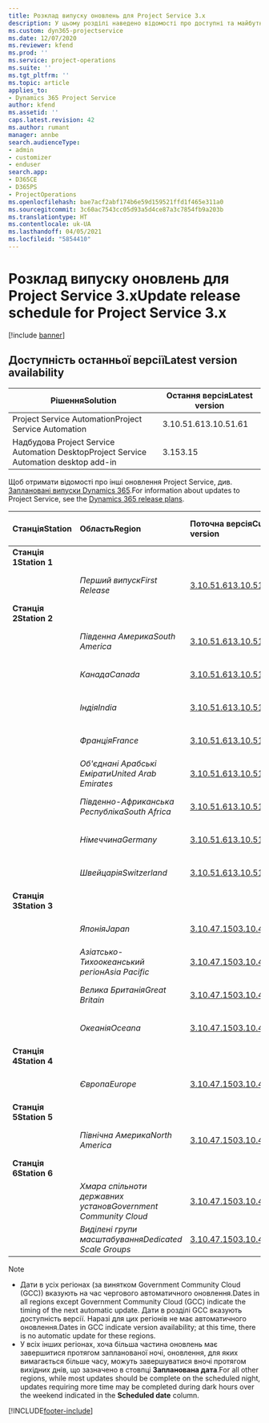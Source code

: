 ```yaml
---
title: Розклад випуску оновлень для Project Service 3.x
description: У цьому розділі наведено відомості про доступні та майбутні випуски Dynamics 365 Project Service Automation.
ms.custom: dyn365-projectservice
ms.date: 12/07/2020
ms.reviewer: kfend
ms.prod: ''
ms.service: project-operations
ms.suite: ''
ms.tgt_pltfrm: ''
ms.topic: article
applies_to:
- Dynamics 365 Project Service
author: kfend
ms.assetid: ''
caps.latest.revision: 42
ms.author: rumant
manager: annbe
search.audienceType:
- admin
- customizer
- enduser
search.app:
- D365CE
- D365PS
- ProjectOperations
ms.openlocfilehash: bae7acf2abf174b6e59d159521ffd1f465e311a0
ms.sourcegitcommit: 3c60ac7543cc05d93a5d4ce87a3c7854fb9a203b
ms.translationtype: HT
ms.contentlocale: uk-UA
ms.lasthandoff: 04/05/2021
ms.locfileid: "5854410"
---
```

# <a name="update-release-schedule-for-project-service-3x"></a><span data-ttu-id="e6905-103">Розклад випуску оновлень для Project Service 3.x</span><span class="sxs-lookup"><span data-stu-id="e6905-103">Update release schedule for Project Service 3.x</span></span>

[!include [banner](../includes/psa-now-project-operations.md)]

## <a name="latest-version-availability"></a><span data-ttu-id="e6905-104">Доступність останньої версії</span><span class="sxs-lookup"><span data-stu-id="e6905-104">Latest version availability</span></span>

| <span data-ttu-id="e6905-105">Рішення</span><span class="sxs-lookup"><span data-stu-id="e6905-105">Solution</span></span>  | <span data-ttu-id="e6905-106">Остання версія</span><span class="sxs-lookup"><span data-stu-id="e6905-106">Latest version</span></span> |
|-------|----|
| <span data-ttu-id="e6905-107">Project Service Automation</span><span class="sxs-lookup"><span data-stu-id="e6905-107">Project Service Automation</span></span>    | <span data-ttu-id="e6905-108">3.10.51.61</span><span class="sxs-lookup"><span data-stu-id="e6905-108">3.10.51.61</span></span> |
| <span data-ttu-id="e6905-109">Надбудова Project Service Automation Desktop</span><span class="sxs-lookup"><span data-stu-id="e6905-109">Project Service Automation desktop add-in</span></span>                | <span data-ttu-id="e6905-110">3.15</span><span class="sxs-lookup"><span data-stu-id="e6905-110">3.15</span></span>          |

<span data-ttu-id="e6905-111">Щоб отримати відомості про інші оновлення Project Service, див. [Заплановані випуски Dynamics 365](https://docs.microsoft.com/dynamics365/release-plans/).</span><span class="sxs-lookup"><span data-stu-id="e6905-111">For information about updates to Project Service, see the [Dynamics 365 release plans](https://docs.microsoft.com/dynamics365/release-plans/).</span></span> 

| <span data-ttu-id="e6905-112">Станція</span><span class="sxs-lookup"><span data-stu-id="e6905-112">Station</span></span>  | <span data-ttu-id="e6905-113">Область</span><span class="sxs-lookup"><span data-stu-id="e6905-113">Region</span></span> | <span data-ttu-id="e6905-114">Поточна версія</span><span class="sxs-lookup"><span data-stu-id="e6905-114">Current version</span></span> | <span data-ttu-id="e6905-115">Наступна версія</span><span class="sxs-lookup"><span data-stu-id="e6905-115">Next version</span></span> |  <span data-ttu-id="e6905-116">Запланована дата</span><span class="sxs-lookup"><span data-stu-id="e6905-116">Scheduled date</span></span>
| :---   | :---   | :---   | :---   |:---   |         
|<span data-ttu-id="e6905-117"><strong>Станція 1</strong></span><span class="sxs-lookup"><span data-stu-id="e6905-117"><strong>Station 1</strong></span></span> | |  |  | |
| | <span data-ttu-id="e6905-118"><i>Перший випуск</i></span><span class="sxs-lookup"><span data-stu-id="e6905-118"><i>First Release</i></span></span> | [<span data-ttu-id="e6905-119">3.10.51.61</span><span class="sxs-lookup"><span data-stu-id="e6905-119">3.10.51.61</span></span>](whats-new-ur-30.md) | <span data-ttu-id="e6905-120">Має бути визначено</span><span class="sxs-lookup"><span data-stu-id="e6905-120">TBD</span></span> | <span data-ttu-id="e6905-121">23 квітня 2021</span><span class="sxs-lookup"><span data-stu-id="e6905-121">April 23, 2021</span></span>
|<span data-ttu-id="e6905-122"><strong>Станція 2</strong></span><span class="sxs-lookup"><span data-stu-id="e6905-122"><strong>Station 2</strong></span></span> | |  |  | |
| | <span data-ttu-id="e6905-123"><i>Південна Америка</i></span><span class="sxs-lookup"><span data-stu-id="e6905-123"><i>South America</i></span></span> | [<span data-ttu-id="e6905-124">3.10.51.61</span><span class="sxs-lookup"><span data-stu-id="e6905-124">3.10.51.61</span></span>](whats-new-ur-30.md) | <span data-ttu-id="e6905-125">Має бути визначено</span><span class="sxs-lookup"><span data-stu-id="e6905-125">TBD</span></span> | <span data-ttu-id="e6905-126">30 квітня 2021</span><span class="sxs-lookup"><span data-stu-id="e6905-126">April 30, 2021</span></span>
| | <span data-ttu-id="e6905-127"><i>Канада</i></span><span class="sxs-lookup"><span data-stu-id="e6905-127"><i>Canada</i></span></span> | [<span data-ttu-id="e6905-128">3.10.51.61</span><span class="sxs-lookup"><span data-stu-id="e6905-128">3.10.51.61</span></span>](whats-new-ur-30.md) | <span data-ttu-id="e6905-129">Має бути визначено</span><span class="sxs-lookup"><span data-stu-id="e6905-129">TBD</span></span> | <span data-ttu-id="e6905-130">30 квітня 2021</span><span class="sxs-lookup"><span data-stu-id="e6905-130">April 30, 2021</span></span>
| | <span data-ttu-id="e6905-131"><i>Індія</i></span><span class="sxs-lookup"><span data-stu-id="e6905-131"><i>India</i></span></span> | [<span data-ttu-id="e6905-132">3.10.51.61</span><span class="sxs-lookup"><span data-stu-id="e6905-132">3.10.51.61</span></span>](whats-new-ur-30.md) | <span data-ttu-id="e6905-133">Має бути визначено</span><span class="sxs-lookup"><span data-stu-id="e6905-133">TBD</span></span> | <span data-ttu-id="e6905-134">30 квітня 2021</span><span class="sxs-lookup"><span data-stu-id="e6905-134">April 30, 2021</span></span>
| | <span data-ttu-id="e6905-135"><i>Франція</i></span><span class="sxs-lookup"><span data-stu-id="e6905-135"><i>France</i></span></span> | [<span data-ttu-id="e6905-136">3.10.51.61</span><span class="sxs-lookup"><span data-stu-id="e6905-136">3.10.51.61</span></span>](whats-new-ur-30.md) | <span data-ttu-id="e6905-137">Має бути визначено</span><span class="sxs-lookup"><span data-stu-id="e6905-137">TBD</span></span> | <span data-ttu-id="e6905-138">30 квітня 2021</span><span class="sxs-lookup"><span data-stu-id="e6905-138">April 30, 2021</span></span>
| | <span data-ttu-id="e6905-139"><i>Об'єднані Арабські Емірати</i></span><span class="sxs-lookup"><span data-stu-id="e6905-139"><i>United Arab Emirates</i></span></span> | [<span data-ttu-id="e6905-140">3.10.51.61</span><span class="sxs-lookup"><span data-stu-id="e6905-140">3.10.51.61</span></span>](whats-new-ur-30.md) | <span data-ttu-id="e6905-141">Має бути визначено</span><span class="sxs-lookup"><span data-stu-id="e6905-141">TBD</span></span> | <span data-ttu-id="e6905-142">30 квітня 2021</span><span class="sxs-lookup"><span data-stu-id="e6905-142">April 30, 2021</span></span>
| | <span data-ttu-id="e6905-143"><i>Південно-Африканська Республіка</i></span><span class="sxs-lookup"><span data-stu-id="e6905-143"><i>South Africa</i></span></span> | [<span data-ttu-id="e6905-144">3.10.51.61</span><span class="sxs-lookup"><span data-stu-id="e6905-144">3.10.51.61</span></span>](whats-new-ur-30.md) | <span data-ttu-id="e6905-145">Має бути визначено</span><span class="sxs-lookup"><span data-stu-id="e6905-145">TBD</span></span> | <span data-ttu-id="e6905-146">30 квітня 2021</span><span class="sxs-lookup"><span data-stu-id="e6905-146">April 30, 2021</span></span>
| | <span data-ttu-id="e6905-147"><i>Німеччина</i></span><span class="sxs-lookup"><span data-stu-id="e6905-147"><i>Germany</i></span></span> | [<span data-ttu-id="e6905-148">3.10.51.61</span><span class="sxs-lookup"><span data-stu-id="e6905-148">3.10.51.61</span></span>](whats-new-ur-30.md) | <span data-ttu-id="e6905-149">Має бути визначено</span><span class="sxs-lookup"><span data-stu-id="e6905-149">TBD</span></span> | <span data-ttu-id="e6905-150">30 квітня 2021</span><span class="sxs-lookup"><span data-stu-id="e6905-150">April 30, 2021</span></span>
| | <span data-ttu-id="e6905-151"><i>Швейцарія</i></span><span class="sxs-lookup"><span data-stu-id="e6905-151"><i>Switzerland</i></span></span> | [<span data-ttu-id="e6905-152">3.10.51.61</span><span class="sxs-lookup"><span data-stu-id="e6905-152">3.10.51.61</span></span>](whats-new-ur-30.md) | <span data-ttu-id="e6905-153">Має бути визначено</span><span class="sxs-lookup"><span data-stu-id="e6905-153">TBD</span></span> | <span data-ttu-id="e6905-154">30 квітня 2021</span><span class="sxs-lookup"><span data-stu-id="e6905-154">April 30, 2021</span></span>
|<span data-ttu-id="e6905-155"><strong>Станція 3</strong></span><span class="sxs-lookup"><span data-stu-id="e6905-155"><strong>Station 3</strong></span></span> | |  |  | |
| | <span data-ttu-id="e6905-156"><i>Японія</i></span><span class="sxs-lookup"><span data-stu-id="e6905-156"><i>Japan</i></span></span> | [<span data-ttu-id="e6905-157">3.10.47.150</span><span class="sxs-lookup"><span data-stu-id="e6905-157">3.10.47.150</span></span>](whats-new-ur-29-5.md) | [<span data-ttu-id="e6905-158">3.10.51.61</span><span class="sxs-lookup"><span data-stu-id="e6905-158">3.10.51.61</span></span>](whats-new-ur-30.md) | <span data-ttu-id="e6905-159">9 квітня 2021</span><span class="sxs-lookup"><span data-stu-id="e6905-159">April 9, 2021</span></span>
| | <span data-ttu-id="e6905-160"><i>Азіатсько-Тихоокеанський регіон</i></span><span class="sxs-lookup"><span data-stu-id="e6905-160"><i>Asia Pacific</i></span></span> | [<span data-ttu-id="e6905-161">3.10.47.150</span><span class="sxs-lookup"><span data-stu-id="e6905-161">3.10.47.150</span></span>](whats-new-ur-29-5.md) | [<span data-ttu-id="e6905-162">3.10.51.61</span><span class="sxs-lookup"><span data-stu-id="e6905-162">3.10.51.61</span></span>](whats-new-ur-30.md) | <span data-ttu-id="e6905-163">9 квітня 2021</span><span class="sxs-lookup"><span data-stu-id="e6905-163">April 9, 2021</span></span>
| | <span data-ttu-id="e6905-164"><i>Велика Британія</i></span><span class="sxs-lookup"><span data-stu-id="e6905-164"><i>Great Britain</i></span></span> | [<span data-ttu-id="e6905-165">3.10.47.150</span><span class="sxs-lookup"><span data-stu-id="e6905-165">3.10.47.150</span></span>](whats-new-ur-29-5.md) | [<span data-ttu-id="e6905-166">3.10.51.61</span><span class="sxs-lookup"><span data-stu-id="e6905-166">3.10.51.61</span></span>](whats-new-ur-30.md) | <span data-ttu-id="e6905-167">9 квітня 2021</span><span class="sxs-lookup"><span data-stu-id="e6905-167">April 9, 2021</span></span>
| | <span data-ttu-id="e6905-168"><i>Океанія</i></span><span class="sxs-lookup"><span data-stu-id="e6905-168"><i>Oceana</i></span></span> | [<span data-ttu-id="e6905-169">3.10.47.150</span><span class="sxs-lookup"><span data-stu-id="e6905-169">3.10.47.150</span></span>](whats-new-ur-29-5.md) | [<span data-ttu-id="e6905-170">3.10.51.61</span><span class="sxs-lookup"><span data-stu-id="e6905-170">3.10.51.61</span></span>](whats-new-ur-30.md) | <span data-ttu-id="e6905-171">9 квітня 2021</span><span class="sxs-lookup"><span data-stu-id="e6905-171">April 9, 2021</span></span>
|<span data-ttu-id="e6905-172"><strong>Станція 4</strong></span><span class="sxs-lookup"><span data-stu-id="e6905-172"><strong>Station 4</strong></span></span> | |  |  | |
| | <span data-ttu-id="e6905-173"><i>Європа</i></span><span class="sxs-lookup"><span data-stu-id="e6905-173"><i>Europe</i></span></span> | [<span data-ttu-id="e6905-174">3.10.47.150</span><span class="sxs-lookup"><span data-stu-id="e6905-174">3.10.47.150</span></span>](whats-new-ur-29-5.md) | [<span data-ttu-id="e6905-175">3.10.51.61</span><span class="sxs-lookup"><span data-stu-id="e6905-175">3.10.51.61</span></span>](whats-new-ur-30.md) | <span data-ttu-id="e6905-176">16 квітня 2021</span><span class="sxs-lookup"><span data-stu-id="e6905-176">April 16, 2021</span></span>
|<span data-ttu-id="e6905-177"><strong>Станція 5</strong></span><span class="sxs-lookup"><span data-stu-id="e6905-177"><strong>Station 5</strong></span></span> | |  |  | |
| | <span data-ttu-id="e6905-178"><i>Північна Америка</i></span><span class="sxs-lookup"><span data-stu-id="e6905-178"><i>North America</i></span></span> | [<span data-ttu-id="e6905-179">3.10.47.150</span><span class="sxs-lookup"><span data-stu-id="e6905-179">3.10.47.150</span></span>](whats-new-ur-29-5.md) | [<span data-ttu-id="e6905-180">3.10.51.61</span><span class="sxs-lookup"><span data-stu-id="e6905-180">3.10.51.61</span></span>](whats-new-ur-30.md) | <span data-ttu-id="e6905-181">23 квітня 2021</span><span class="sxs-lookup"><span data-stu-id="e6905-181">April 23, 2021</span></span>
|<span data-ttu-id="e6905-182"><strong>Станція 6</strong></span><span class="sxs-lookup"><span data-stu-id="e6905-182"><strong>Station 6</strong></span></span> | |  |  | |
| | <span data-ttu-id="e6905-183"><i>Хмара спільноти державних установ</i></span><span class="sxs-lookup"><span data-stu-id="e6905-183"><i>Government Community Cloud</i></span></span> | [<span data-ttu-id="e6905-184">3.10.47.150</span><span class="sxs-lookup"><span data-stu-id="e6905-184">3.10.47.150</span></span>](whats-new-ur-29-5.md) | [<span data-ttu-id="e6905-185">3.10.51.61</span><span class="sxs-lookup"><span data-stu-id="e6905-185">3.10.51.61</span></span>](whats-new-ur-30.md) | <span data-ttu-id="e6905-186">30 квітня 2021</span><span class="sxs-lookup"><span data-stu-id="e6905-186">April 30, 2021</span></span>
| | <span data-ttu-id="e6905-187"><i>Виділені групи масштабування</i></span><span class="sxs-lookup"><span data-stu-id="e6905-187"><i>Dedicated Scale Groups</i></span></span> | [<span data-ttu-id="e6905-188">3.10.47.150</span><span class="sxs-lookup"><span data-stu-id="e6905-188">3.10.47.150</span></span>](whats-new-ur-29-5.md) | [<span data-ttu-id="e6905-189">3.10.51.61</span><span class="sxs-lookup"><span data-stu-id="e6905-189">3.10.51.61</span></span>](whats-new-ur-30.md) | <span data-ttu-id="e6905-190">30 квітня 2021</span><span class="sxs-lookup"><span data-stu-id="e6905-190">April 30, 2021</span></span>

>[!Note]
> - <span data-ttu-id="e6905-191">Дати в усіх регіонах (за винятком Government Community Cloud (GCC)) вказують на час чергового автоматичного оновлення.</span><span class="sxs-lookup"><span data-stu-id="e6905-191">Dates in all regions except Government Community Cloud (GCC) indicate the timing of the next automatic update.</span></span> <span data-ttu-id="e6905-192">Дати в розділі GCC вказують доступність версії. Наразі для цих регіонів не має автоматичного оновлення.</span><span class="sxs-lookup"><span data-stu-id="e6905-192">Dates in GCC indicate version availability; at this time, there is no automatic update for these regions.</span></span>
> - <span data-ttu-id="e6905-193">У всіх інших регіонах, хоча більша частина оновлень має завершитися протягом запланованої ночі, оновлення, для яких вимагається більше часу, можуть завершуватися вночі протягом вихідних днів, що зазначено в стовпці **Запланована дата**.</span><span class="sxs-lookup"><span data-stu-id="e6905-193">For all other regions, while most updates should be complete on the scheduled night, updates requiring more time may be completed during dark hours over the weekend indicated in the **Scheduled date** column.</span></span>


[!INCLUDE[footer-include](../includes/footer-banner.md)]
